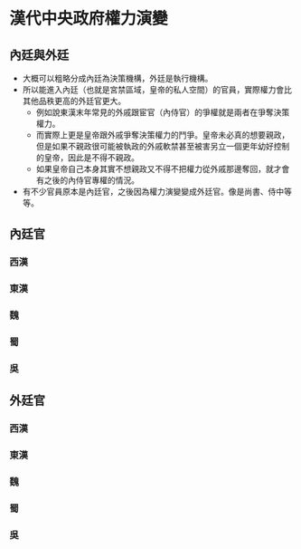 ﻿# 漢代中央政府權力演變

## 內廷與外廷
- 大概可以粗略分成內廷為決策機構，外廷是執行機構。
- 所以能進入內廷（也就是宮禁區域，皇帝的私人空間）的官員，實際權力會比其他品秩更高的外廷官更大。
  - 例如說東漢末年常見的外戚跟宦官（內侍官）的爭權就是兩者在爭奪決策權力。
  - 而實際上更是皇帝跟外戚爭奪決策權力的鬥爭。皇帝未必真的想要親政，但是如果不親政很可能被執政的外戚軟禁甚至被害另立一個更年幼好控制的皇帝，因此是不得不親政。
  - 如果皇帝自己本身其實不想親政又不得不把權力從外戚那邊奪回，就才會有之後的內侍官專權的情況。
- 有不少官員原本是內廷官，之後因為權力演變變成外廷官。像是尚書、侍中等等。

## 內廷官
### 西漢
### 東漢
### 魏
### 蜀
### 吳


## 外廷官
### 西漢
### 東漢
### 魏
### 蜀
### 吳
